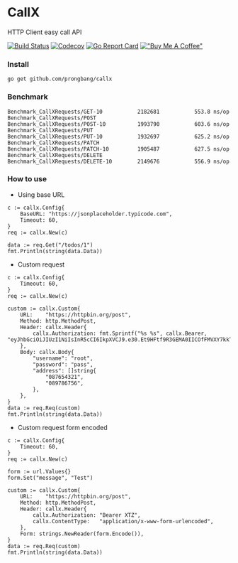 # CallX

HTTP Client easy call API

[![Build Status](http://img.shields.io/travis/prongbang/callx.svg)](https://travis-ci.org/prongbang/callx)
[![Codecov](https://img.shields.io/codecov/c/github/prongbang/callx.svg)](https://codecov.io/gh/prongbang/callx)
[![Go Report Card](https://goreportcard.com/badge/github.com/prongbang/callx)](https://goreportcard.com/report/github.com/prongbang/callx)
[!["Buy Me A Coffee"](https://www.buymeacoffee.com/assets/img/custom_images/orange_img.png)](https://www.buymeacoffee.com/prongbang)

### Install

```
go get github.com/prongbang/callx
```

### Benchmark

```shell
Benchmark_CallXRequests/GET-10         	 2182681	       553.8 ns/op
Benchmark_CallXRequests/POST
Benchmark_CallXRequests/POST-10        	 1993790	       603.6 ns/op
Benchmark_CallXRequests/PUT
Benchmark_CallXRequests/PUT-10         	 1932697	       625.2 ns/op
Benchmark_CallXRequests/PATCH
Benchmark_CallXRequests/PATCH-10       	 1905487	       627.5 ns/op
Benchmark_CallXRequests/DELETE
Benchmark_CallXRequests/DELETE-10      	 2149676	       556.9 ns/op
```

### How to use

- Using base URL

```golang
c := callx.Config{
    BaseURL: "https://jsonplaceholder.typicode.com",
    Timeout: 60,
}
req := callx.New(c)

data := req.Get("/todos/1")
fmt.Println(string(data.Data))
```

- Custom request

```golang
c := callx.Config{
    Timeout: 60,
}
req := callx.New(c)

custom := callx.Custom{
    URL:    "https://httpbin.org/post",
    Method: http.MethodPost,
    Header: callx.Header{
        callx.Authorization: fmt.Sprintf("%s %s", callx.Bearer, "eyJhbGciOiJIUzI1NiIsInR5cCI6IkpXVCJ9.e30.Et9HFtf9R3GEMA0IICOfFMVXY7kkTX1wr4qCyhIf58U"),
    },
    Body: callx.Body{
        "username": "root",
        "password": "pass",
        "address": []string{
            "087654321",
            "089786756",
        },
    },
}
data := req.Req(custom)
fmt.Println(string(data.Data))
```

- Custom request form encoded

```golang
c := callx.Config{
    Timeout: 60,
}
req := callx.New(c)

form := url.Values{}
form.Set("message", "Test")

custom := callx.Custom{
    URL:    "https://httpbin.org/post",
    Method: http.MethodPost,
    Header: callx.Header{
        callx.Authorization: "Bearer XTZ",
        callx.ContentType:   "application/x-www-form-urlencoded",
    },
    Form: strings.NewReader(form.Encode()),
}
data := req.Req(custom)
fmt.Println(string(data.Data))
```
